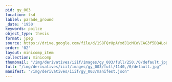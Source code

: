 ```yaml
---
pid: gy_003
location: tsd
lablel: parade_ground
_date: '1950'
keywords: poilce
object_type: thesis
format: jpeg
source: https://drive.google.com/file/d/1S8FQrUpAYxdJ1cMCoVCAG3f5DQ4Lo0dt/view?usp=sharing
order: '02'
layout: minicomp_item
collection: minicomp
thumbnail: "/img/derivatives/iiif/images/gy_003/full/250,/0/default.jpg"
full: "/img/derivatives/iiif/images/gy_003/full/1140,/0/default.jpg"
manifest: "/img/derivatives/iiif/gy_003/manifest.json"
---
```

